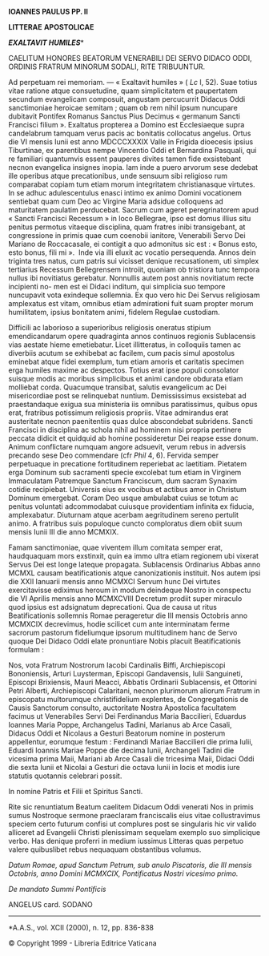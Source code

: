 **IOANNES PAULUS PP. II**

**LITTERAE** **APOSTOLICAE**

***EXALTAVIT HUMILES****

CAELITUM HONORES BEATORUM VENERABILI DEI SERVO DIDACO ODDI, ORDINIS FRATRUM MINORUM SODALI, RITE TRIBUUNTUR.

Ad perpetuam rei memoriam. — « Exaltavit humiles » ( *Lc* l, 52). Suae totius vitae ratione atque consuetudine, quam simplicitatem et paupertatem secundum evangelicam composuit, angustam percucurrit Didacus Oddi sanctimoniae heroicae semitam ; quam ob rem nihil ipsum nuncupare dubitavit Pontifex Romanus Sanctus Pius Decimus « germanum Sancti Francisci filium ». Exaltatus propterea a Domino est Ecclesiaeque supra candelabrum tamquam verus pacis ac bonitatis collocatus angelus. Ortus die VI mensis Iunii est anno MDCCCXXXIX Valle in Frigida dioecesis ipsius Tiburtinae, ex parentibus nempe Vincentio Oddi et Bernardina Pasquali, qui re familiari quantumvis essent pauperes divites tamen fide exsistebant necnon evangelica insignes inopia. Iam inde a puero arvorum sese dedebat ille operibus atque precationibus, unde sensuum sibi religioso rum comparabat copiam tum etiam morum integritatem christianasque virtutes. In se adhuc adulescentulus enasci intimo ex animo Domini vocationem sentiebat quam cum Deo ac Virgine Maria adsidue colloquens ad maturitatem paulatim perducebat. Sacrum cum ageret peregrinatorem apud « Sancti Francisci Recessum » in loco Bellegrae, ipso est domus illius situ penitus permotus vitaeque disciplina, quam fratres inibi transigebant, at congressione in primis quae cum coenobii ianitore, Venerabili Servo Dei Mariano de Roccacasale, ei contigit a quo admonitus sic est : « Bonus esto, esto bonus, fili mi ».  Inde via illi eluxit ac vocatio persequenda. Annos dein triginta tres natus, cum patris sui vicisset denique recusationem, uti simplex tertiarius Recessum Bellegrensem introiit, quoniam ob tristiora tunc tempora nullus ibi novitiatus gerebatur. Nonnullis autem post annis novitiatum recte incipienti no- men est ei Didaci inditum, qui simplicia suo tempore nuncupavit vota exindeque sollemnia. Ex quo vero hic Dei Servus religiosam amplexatus est vitam, omnibus etiam admirationi fuit suam propter morum humilitatem, ipsius bonitatem animi, fidelem Regulae custodiam.

Difficili ac laborioso a superioribus religiosis oneratus stipium emendicandarum opere quadraginta annos continuos regionis Sublacensis vias aestate hieme emetiebatur. Licet illitteratus, in colloquiis tamen ac diverbiis acutum se exhibebat ac facilem, cum pacis simul apostolus eminebat atque fidei exemplum, tum etiam amoris et caritatis specimen erga humiles maxime ac despectos. Totius erat ipse populi consolator suisque modis ac moribus simplicibus et animi candore obdurata etiam molliebat corda. Quacumque transibat, salutis evangelicum ac Dei misericordiae post se relinquebat nuntium. Demississimus exsistebat ad praestandaque exigua sua ministeria iis omnibus paratissimus, quibus opus erat, fratribus potissimum religiosis propriis. Vitae admirandus erat austeritate necnon paenitentiis quas dulce abscondebat subridens. Sancti Francisci in disciplina ac schola nihil ad hominem nisi propria pertinere peccata didicit et quidquid ab homine possideretur Dei reapse esse donum. Animum conflictare numquam angore adsuevit, verum rebus in adversis precando sese Deo commendare (cfr *Phil* 4, 6). Fervida semper perpetuaque in precatione fortitudinem reperiebat ac laetitiam. Pietatem erga Dominum sub sacramenti specie excolebat tum etiam in Virginem Immaculatam Patremque Sanctum Franciscum, dum sacram Synaxim cotidie recipiebat. Universis eius ex vocibus et actibus amor in Christum Dominum emergebat. Coram Deo usque ambulabat cuius se totum ac penitus voluntati adcommodabat cuiusque providentiam infinita ex fiducia, amplexabatur. Diuturnam atque acerbam aegritudinem sereno pertulit animo. A fratribus suis populoque cuncto comploratus diem obiit suum mensis Iunii III die anno MCMXIX.

Famam sanctimoniae, quae viventem illum comitata semper erat, haudquaquam mors exstinxit, quin ea immo ultra etiam regionem ubi vixerat Servus Dei est longe lateque propagata. Sublacensis Ordinarius Abbas anno MCMXL causam beatificationis atque canonizationis instituit. Nos autem ipsi die XXII Ianuarii mensis anno MCMXCI Servum hunc Dei virtutes exercitavisse ediximus heroum in modum deindeque Nostro in conspectu die VI Aprilis mensis anno MCMXCVIII Decretum prodiit super miraculo quod ipsius est adsignatum deprecationi. Qua de causa ut ritus Beatificationis sollemnis Romae perageretur die III mensis Octobris anno MCMXCIX decrevimus, hodie scilicet cum ante interminatam ferme sacrorum pastorum fideliumque ipsorum multitudinem hanc de Servo quoque Dei Didaco Oddi elate pronuntiare Nobis placuit Beatificationis formulam :

Nos, vota Fratrum Nostrorum Iacobi Cardinalis Biffi, Archiepiscopi Bononiensis, Arturi Luysterman, Episcopi Gandavensis, Iulii Sanguineti, Episcopi Brixiensis, Mauri Meacci, Abbatis Ordinarii Sublacensis, et Ottorini Petri Alberti, Archiepiscopi Calaritani, necnon plurimorum aliorum Fratrum in episcopatu multorumque christifidelium explentes, de Congregationis de Causis Sanctorum consulto, auctoritate Nostra Apostolica facultatem facimus ut Venerabiles Servi Dei Ferdinandus Maria Baccilieri, Eduardus Ioannes Maria Poppe, Archangelus Tadini, Marianus ab Arce Casali, Didacus Oddi et Nicolaus a Gesturi Beatorum nomine in posterum appellentur, eorumque festum : Ferdinandi Mariae Baccilieri die prima Iulii, Eduardi Ioannis Mariae Poppe die decima Iunii, Archangeli Tadini die vicesima prima Maii, Mariani ab Arce Casali die tricesima Maii, Didaci Oddi die sexta Iunii et Nicolai a Gesturi die octava Iunii in locis et modis iure statutis quotannis celebrari possit.

In nomine Patris et Filii et Spiritus Sancti.

Rite sic renuntiatum Beatum caelitem Didacum Oddi venerati Nos in primis sumus Nostroque sermone praeclaram franciscalis eius vitae collustravimus speciem certo futurum confisi ut complures post se singularis hic vir valido alliceret ad Evangelii Christi plenissimam sequelam exemplo suo simplicique verbo. Has denique proferri in medium iussimus Litteras quas perpetuo valere quibuslibet rebus nequaquam obstantibus volumus.

*Datum Romae, apud Sanctum Petrum, sub anulo Piscatoris, die III mensis Octobris, anno Domini MCMXCIX, Pontificatus Nostri vicesimo primo.*

*De mandato Summi Pontificis*

ANGELUS card. SODANO

* * *

*A.A.S., vol. XCII (2000), n. 12, pp. 836-838

© Copyright 1999 - Libreria Editrice Vaticana
